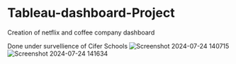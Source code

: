 # Tableau-dashboard-Project
 Creation of netflix and coffee company dashboard 

 
 Done under survellience of Cifer Schools
![Screenshot 2024-07-24 140715](https://github.com/user-attachments/assets/e4dce3da-f39d-4c3c-83e4-d6f82397183b)
![Screenshot 2024-07-24 141634](https://github.com/user-attachments/assets/856c8891-060c-4621-873b-3c0df56d4d13)
